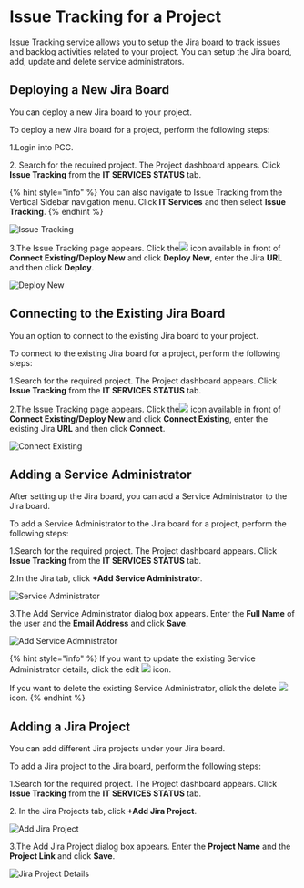# Issue Tracking for a Project

Issue Tracking service allows you to setup the Jira board to track issues and backlog activities related to your project. You can setup the Jira board, add, update and delete service administrators.

## Deploying a New Jira Board <a href="#deploying-a-new-jira-board" id="deploying-a-new-jira-board"></a>

You can deploy a new Jira board to your project.

To deploy a new Jira board for a project, perform the following steps:

1.Login into PCC.

2\. Search for the required project. The Project dashboard appears. Click **Issue Tracking** from the **IT SERVICES STATUS** tab.

{% hint style="info" %}
You can also navigate to Issue Tracking from the Vertical Sidebar navigation menu. Click **IT Services** and then select **Issue Tracking**.
{% endhint %}

![Issue Tracking](https://files.gitbook.com/v0/b/gitbook-28427.appspot.com/o/assets%2F-MT\_pAMg4FUQlUpKbPvg%2F-MTjFhjl41QRDyICl4Q6%2F-MTjHnw-QQpV7bAgT7ly%2FIssue\_Tracking.png?alt=media\&token=14f9b45b-4c00-41ea-82b8-26fb74330cb2)

3.The Issue Tracking page appears. Click the![](https://firebasestorage.googleapis.com/v0/b/gitbook-28427.appspot.com/o/assets%2F-MEMVgDuxi7j4ZpeENUY%2F-MM6s2eHhjQ\_tQZBLg-r%2F-MM6sWbUBHCbO-u3210L%2FIcon.png?alt=media\&token=5797d8be-df9f-4f97-bb25-6c699e9d6253) icon available in front of **Connect Existing/Deploy New** and click **Deploy New**, enter the Jira **URL** and then click **Deploy**.

![Deploy New](https://gblobscdn.gitbook.com/assets%2F-MEMVgDuxi7j4ZpeENUY%2F-MMBDMjK0W7IOpA8XM5H%2F-MMBg0P8Ppk5jRiAoJ6h%2FNew.png?alt=media\&token=0205bdd3-b5be-4c7a-95ef-253b66bdaa7c)

## Connecting to the Existing Jira Board <a href="#connecting-to-the-existing-jira-board" id="connecting-to-the-existing-jira-board"></a>

You an option to connect to the existing Jira board to your project.

To connect to the existing Jira board for a project, perform the following steps:

1.Search for the required project. The Project dashboard appears. Click **Issue Tracking** from the **IT SERVICES STATUS** tab.

2.The Issue Tracking page appears. Click the![](https://firebasestorage.googleapis.com/v0/b/gitbook-28427.appspot.com/o/assets%2F-MEMVgDuxi7j4ZpeENUY%2F-MM6s2eHhjQ\_tQZBLg-r%2F-MM6sWbUBHCbO-u3210L%2FIcon.png?alt=media\&token=5797d8be-df9f-4f97-bb25-6c699e9d6253) icon available in front of **Connect Existing/Deploy New** and click **Connect Existing**, enter the existing Jira **URL** and then click **Connect**.

![Connect Existing](https://gblobscdn.gitbook.com/assets%2F-MEMVgDuxi7j4ZpeENUY%2F-MMBiNxtsydEeUIS2mJB%2F-MMBiQsDReyGfMqRijHa%2FExisting.png?alt=media\&token=84f06d39-5e01-425c-9667-c4b92beeda18)

## Adding a Service Administrator  <a href="#adding-a-service-administrator" id="adding-a-service-administrator"></a>

After setting up the Jira board, you can add a Service Administrator to the Jira board.

To add a Service Administrator to the Jira board for a project, perform the following steps:

1.Search for the required project. The Project dashboard appears. Click **Issue Tracking** from the **IT SERVICES STATUS** tab.

2.In the Jira tab, click **+Add Service Administrator**.

![Service Administrator](https://gblobscdn.gitbook.com/assets%2F-MEMVgDuxi7j4ZpeENUY%2F-MMBiuO-2NV4by9kFEHw%2F-MMBk5GTzyWfzmpwG8JD%2FService\_Admin.png?alt=media\&token=cf422609-dbb7-4c0c-8397-4d87a0b05041)

3.The Add Service Administrator dialog box appears. Enter the **Full Name** of the user and the **Email Address** and click **Save**.

![Add Service Administrator](https://gblobscdn.gitbook.com/assets%2F-MEMVgDuxi7j4ZpeENUY%2F-MMCAFL3YcOzX4jGrvJ1%2F-MMCDXAks83mIe0iZNuH%2FConnec.png?alt=media\&token=c193dbb7-a91f-4112-9921-eae53b681cb1)

{% hint style="info" %}
If you want to update the existing Service Administrator details, click the edit ![](https://firebasestorage.googleapis.com/v0/b/gitbook-28427.appspot.com/o/assets%2F-MEMVgDuxi7j4ZpeENUY%2F-MM5xnjpN8WpKRQNMhoB%2F-MM6--zBsx-WX59K-\_f2%2FEdit\_Icon.png?alt=media\&token=45d97d4b-7210-4aad-b63c-69fb7cd4a0b8) icon.

If you want to delete the existing Service Administrator, click the delete ![](https://firebasestorage.googleapis.com/v0/b/gitbook-28427.appspot.com/o/assets%2F-MEMVgDuxi7j4ZpeENUY%2F-MM68gfssQOeiPjEn5N-%2F-MM6BgQGPg8oZgOkzO6V%2FDelete\_Icon.png?alt=media\&token=3979bb20-b3a3-48f9-9401-de50ca82a6a3)icon.
{% endhint %}

## Adding a Jira Project <a href="#adding-a-jira-project" id="adding-a-jira-project"></a>

You can add different Jira projects under your Jira board.

To add a Jira project to the Jira board, perform the following steps:

1.Search for the required project. The Project dashboard appears. Click **Issue Tracking** from the **IT SERVICES STATUS** tab.

2\. In the Jira Projects tab, click **+Add Jira Project**.

![Add Jira Project](https://gblobscdn.gitbook.com/assets%2F-MEMVgDuxi7j4ZpeENUY%2F-MMBlGE9llYV34lpVq8U%2F-MMBm8OAioCKBpwTOlY9%2FAdd\_Jira\_Proj.png?alt=media\&token=fdf665c5-ba0c-448d-8803-fb12ea4dfd98)

3.The Add Jira Project dialog box appears. Enter the **Project Name** and the **Project Link** and click **Save**.

![Jira Project Details​](https://gblobscdn.gitbook.com/assets%2F-MEMVgDuxi7j4ZpeENUY%2F-MMBlGE9llYV34lpVq8U%2F-MMBmjSoB38dQFScufsW%2FJira\_Proj.png?alt=media\&token=bed214bb-f30c-4881-aaa3-732c52a855b3)
